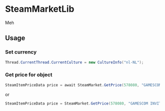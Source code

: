 # SteamMarketLib

Meh


## Usage

### Set currency

```csharp
Thread.CurrentThread.CurrentCulture = new CultureInfo("nl-NL");
```

### Get price for object

```csharp
SteamItemPriceData price = await SteamMarket.GetPrice(578080, "GAMESCOM INVITATIONAL CRATE");
```

or 

```csharp
SteamItemPriceData price = SteamMarket.GetPrice(578080, "GAMESCOM INVITATIONAL CRATE").Result;
```

